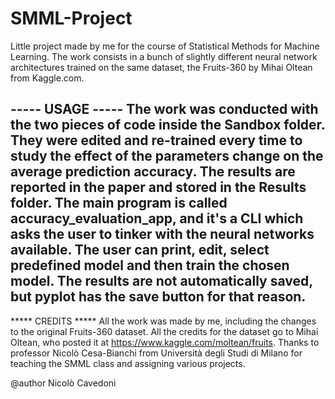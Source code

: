 # SMML-Project

Little project made by me for the course of Statistical Methods for Machine Learning.
The work consists in a bunch of slightly different neural network architectures trained on
the same dataset, the Fruits-360 by Mihai Oltean from Kaggle.com.

----- USAGE -----
The work was conducted with the two pieces of code inside the Sandbox folder. They were
edited and re-trained every time to study the effect of the parameters change on the average
prediction accuracy. The results are reported in the paper and stored in the Results folder.
The main program is called accuracy_evaluation_app, and it's a CLI which asks the user to tinker with
the neural networks available. The user can print, edit, select predefined model and then train
the chosen model. The results are not automatically saved, but pyplot has the save button for that
reason.
-----------------

***** CREDITS *****
All the work was made by me, including the changes to the original Fruits-360 dataset. All the
credits for the dataset go to Mihai Oltean, who posted it at https://www.kaggle.com/moltean/fruits.
Thanks to professor Nicolò Cesa-Bianchi from Università degli Studi di Milano for teaching the
SMML class and assigning various projects.

@author Nicolò Cavedoni
